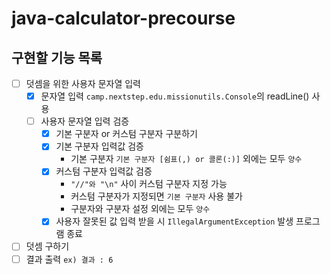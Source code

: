 # java-calculator-precourse

## 구현할 기능 목록
- [ ] 덧셈을 위한 사용자 문자열 입력
  - [x] 문자열 입력 `camp.nextstep.edu.missionutils.Console`의 readLine() 사용
  - [ ] 사용자 문자열 입력 검증
    - [x] 기본 구분자 or 커스텀 구분자 구분하기
    - [x] 기본 구분자 입력값 검증
      - 기본 구분자 `기본 구분자 [쉼표(,) or 콜론(:)]` 외에는 모두 `양수`
    - [x] 커스텀 구분자 입력값 검증
      - `"//"와 "\n"` 사이 커스텀 구분자 지정 가능
      - 커스텀 구분자가 지정되면 `기본 구분자` 사용 불가
      - 구분자와 구분자 설정 외에는 모두 `양수`
    - [x] 사용자 잘못된 값 입력 받을 시 `IllegalArgumentException` 발생 프로그램 종료
- [ ] 덧셈 구하기
- [ ] 결과 출력 `ex) 결과 : 6`
